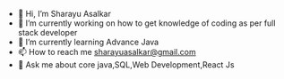 - 👋 Hi, I’m Sharayu Asalkar
- 👀 I’m currently working on how to get knowledge of coding  as per full stack developer
- 🌱 I’m currently learning Advance Java
- 📫 How to reach me sharayuasalkar@gmail.com
- 💬 Ask me about core java,SQL,Web Development,React Js


<!---
SHARU3103/SHARU3103 is a ✨ special ✨ repository because its `README.md` (this file) appears on your GitHub profile.
You can click the Preview link to take a look at your changes.
--->
